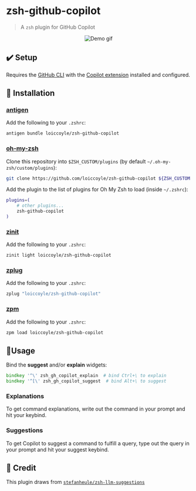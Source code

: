 # zsh-github-copilot

> A `zsh` plugin for GitHub Copilot

<p align="center">
  <img src="https://i.imgur.com/7C2CYZl.gif" alt="Demo gif">
</p>

## ✔️ Setup

Requires the [GitHub CLI](https://github.com/cli/cli) with the [Copilot extension](https://github.com/github/gh-copilot) installed and configured.

## 🚀 Installation

### [antigen](https://github.com/zsh-users/antigen)

Add the following to your `.zshrc`:

```zsh
antigen bundle loiccoyle/zsh-github-copilot
```

### [oh-my-zsh](http://github.com/robbyrussell/oh-my-zsh)

Clone this repository into `$ZSH_CUSTOM/plugins` (by default `~/.oh-my-zsh/custom/plugins`):

```zsh
git clone https://github.com/loiccoyle/zsh-github-copilot ${ZSH_CUSTOM:-~/.oh-my-zsh/custom}/plugins/zsh-github-copilot
```

Add the plugin to the list of plugins for Oh My Zsh to load (inside `~/.zshrc`):

```zsh
plugins=(
    # other plugins...
    zsh-github-copilot
)
```

### [zinit](https://github.com/zdharma-continuum/zinit)

Add the following to your `.zshrc`:

```zsh
zinit light loiccoyle/zsh-github-copilot
```

### [zplug](https://github.com/zplug/zplug)

Add the following to your `.zshrc`:

```zsh
zplug "loiccoyle/zsh-github-copilot"
```

### [zpm](https://github.com/zpm-zsh/zpm)

Add the following to your `.zshrc`:

```zsh
zpm load loiccoyle/zsh-github-copilot
```

## 🧠Usage

Bind the **suggest** and/or **explain** widgets:

```zsh
bindkey '^\' zsh_gh_copilot_explain  # bind Ctrl+\ to explain
bindkey '^[\' zsh_gh_copilot_suggest  # bind Alt+\ to suggest
```

### Explanations

To get command explanations, write out the command in your prompt and hit your keybind.

### Suggestions

To get Copilot to suggest a command to fulfill a query, type out the query in your prompt and hit your suggest keybind.

## 🤩 Credit

This plugin draws from [`stefanheule/zsh-llm-suggestions`](https://github.com/stefanheule/zsh-llm-suggestions)
